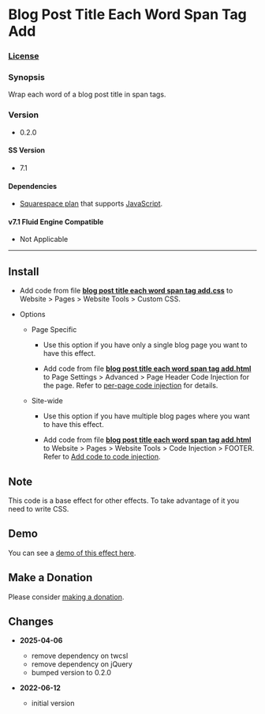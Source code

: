 # Blog Post Title Each Word Span Tag Add

### [License][1]

### Synopsis

Wrap each word of a blog post title in span tags.

### Version

  * 0.2.0
  
#### SS Version

  * 7.1

#### Dependencies

  * [Squarespace plan][2] that supports [JavaScript][3].

#### v7.1 Fluid Engine Compatible

  * Not Applicable

---

## Install

* Add code from file **[blog post title each word span tag add.css][4]** to
  Website > Pages > Website Tools > Custom CSS.
  
* Options

  * Page Specific
  
    * Use this option if you have only a single blog page you want to have this
      effect.
      
    * Add code from file **[blog post title each word span tag add.html][5]** to
      Page Settings > Advanced > Page Header Code Injection for the page. Refer
      to [per-page code injection][6] for details.
      
  * Site-wide
  
    * Use this option if you have multiple blog pages where you want to have
      this effect.
      
    * Add code from file **[blog post title each word span tag add.html][5]** to
      Website > Pages > Website Tools > Code Injection > FOOTER. Refer to [Add
      code to code injection][7].

## Note

This code is a base effect for other effects. To take advantage of it you need
to write CSS.

## Demo

You can see a [demo of this effect here][8].

## Make a Donation

Please consider [making a donation][9].

## Changes

* **2025-04-06**

  * remove dependency on twcsl
  * remove dependency on jQuery
  * bumped version to 0.2.0
  
* **2022-06-12**

  * initial version

[1]: https://github.com/tomsWebConsulting/twcsl/blob/main/LICENSE.txt#L1
[2]: https://www.squarespace.com/pricing
[3]: https://en.wikipedia.org/wiki/JavaScript
[4]: blog%20post%20title%20each%20word%20span%20tag%20add.css#L1
[5]: blog%20post%20title%20each%20word%20span%20tag%20add.html#L1
[6]: https://support.squarespace.com/hc/en-us/articles/205815908-Using-code-injection#toc-per-page-code-injection
[7]: https://support.squarespace.com/hc/en-us/articles/207099587-Using-private-browsing-or-incognito-mode
[8]: https://toms-web-consulting-demos.squarespace.com/blog-bptewsta/blog-post-title-one-cfdgj?password=twcdemos
[9]: https://github.com/tomsWebConsulting/twcsl#make-a-donation
